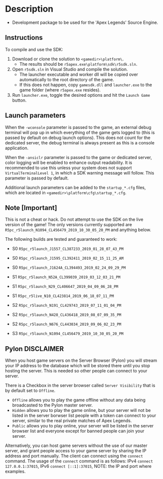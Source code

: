 # Description

 * Development package to be used for the 'Apex Legends' Source Engine.

## Instructions

To compile and use the SDK:

1. Download or clone the solution to `<gamedir>\platform\`.
	* The results should be `r5apex.exe\platform\sdk\r5sdk.sln`.
2. Open `r5sdk.sln` in Visual Studio and compile the solution.
	* The launcher executable and worker dll will be copied over automatically to the root directory of the game.
	* If this does not happen, copy `gamesdk.dll` and `launcher.exe` to the game folder (where `r5apex.exe` resides).
4. Run `launcher.exe`, toggle the desired options and hit the `Launch Game` button.

## Launch parameters

When the `-wconsole` parameter is passed to the game, an external debug terminal will pop up
in which everything of the game gets logged to (this is passed by default on debug launch options).
This does not count for the dedicated server, the debug terminal is always present as this is a console application.

When the `-ansiclr` parameter is passed to the game or dedicated server, color logging will be enabled to enhance
output readability. It is recommended to use this unless your system does not support `VirtualTerminalLevel 1`,
in which a SDK warning message will follow. This parameter is passed by default.

Additional launch parameters can be added to the `startup_*.cfg` files,
which are located in `<gamedir>\platform\cfg\startup_*.cfg`.

## Note [Important]
This is not a cheat or hack. Do not attempt to use the SDK on the live version of the game!
The only versions currently supported are `R5pc_r5launch_N1094_CL456479_2019_10_30_05_20_PM` and anything below.

The following builds are tested and guaranteed to work:

 * S0 `R5pc_r5launch_J1557_CL387233_2019_01_28_07_43_PM`
 * S0 `R5pc_r5launch_J1595_CL392411_2019_02_15_11_25_AM`
 * S0 `R5pc_r5launch_J1624A_CL394493_2019_02_24_09_29_PM`

 * S1 `R5pc_r5launch_N52A_CL399039_2019_03_12_03_21_PM`
 * S1 `R5pc_r5launch_N29_CL406647_2019_04_09_06_28_PM`
 * S1 `R5pc_r5live_N10_CL423814_2019_06_18_07_11_PM`

 * S2 `R5pc_r5launch_N191_CL429743_2019_07_11_01_04_PM`
 * S2 `R5pc_r5launch_N428_CL436418_2019_08_07_09_35_PM`
 * S2 `R5pc_r5launch_N676_CL443034_2019_09_06_02_23_PM`

 * S3 `R5pc_r5launch_N1094_CL456479_2019_10_30_05_20_PM`

## Pylon DISCLAIMER

When you host game servers on the Server Browser (Pylon) you will stream your IP address to the database 
which will be stored there until you stop hosting the server.
This is needed so other people can connect to your server.

There is a Checkbox in the server browser called `Server Visibility` that is by default set to `Offline`.
 * `Offline` allows you to play the game offline without any data being broadcasted to the Pylon master server.
 * `Hidden` allows you to play the game online, but your server will not be listed in the server borwser list
 people with a token can connect to your server, similar to the real private matches of Apex Legends.
 * `Public` allows you to play online, your server will be listed in the server browser list and everyone
 except for banned people can join your server.

Alternatively, you can host game servers without the use of our master server, and grant people access to your game server
by sharing the IP address and port manually. The client can connect using the `connect` command. The usage of the `connect`
command is as follows: IPv4 `connect 127.0.0.1:37015`, IPv6 `connect [::1]:37015`, NOTE: the IP and port where examples.
